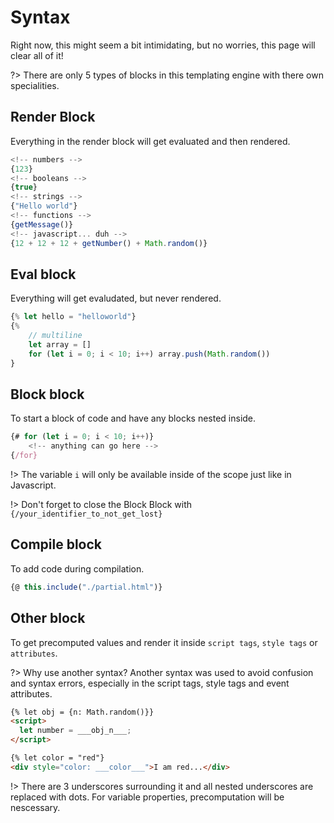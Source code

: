 # Syntax

Right now, this might seem a bit intimidating, but no worries, this page will clear all of it!

?> There are only 5 types of blocks in this templating engine with there own specialities.

## Render Block

Everything in the render block will get evaluated and then rendered.

```js
<!-- numbers -->
{123}
<!-- booleans -->
{true}
<!-- strings -->
{"Hello world"}
<!-- functions -->
{getMessage()}
<!-- javascript... duh -->
{12 + 12 + 12 + getNumber() + Math.random()}
```

## Eval block

Everything will get evaludated, but never rendered.

```js
{% let hello = "helloworld"}
{%
    // multiline
    let array = []
    for (let i = 0; i < 10; i++) array.push(Math.random())
}
```

## Block block

To start a block of code and have any blocks nested inside.

```js
{# for (let i = 0; i < 10; i++)}
    <!-- anything can go here -->
{/for}
```

!> The variable `i` will only be available inside of the scope just like in Javascript.

!> Don't forget to close the Block Block with `{/your_identifier_to_not_get_lost}`

## Compile block

To add code during compilation.

```js
{@ this.include("./partial.html")}
```

## Other block

To get precomputed values and render it inside `script tags`, `style tags` or `attributes`.

?> Why use another syntax? Another syntax was used to avoid confusion and syntax errors, especially in the script tags, style tags and event attributes.

```html
{% let obj = {n: Math.random()}}
<script>
  let number = ___obj_n___;
</script>

{% let color = "red"}
<div style="color: ___color___">I am red...</div>
```

!> There are 3 underscores surrounding it and all nested underscores are replaced with dots. For variable properties, precomputation will be nescessary.

